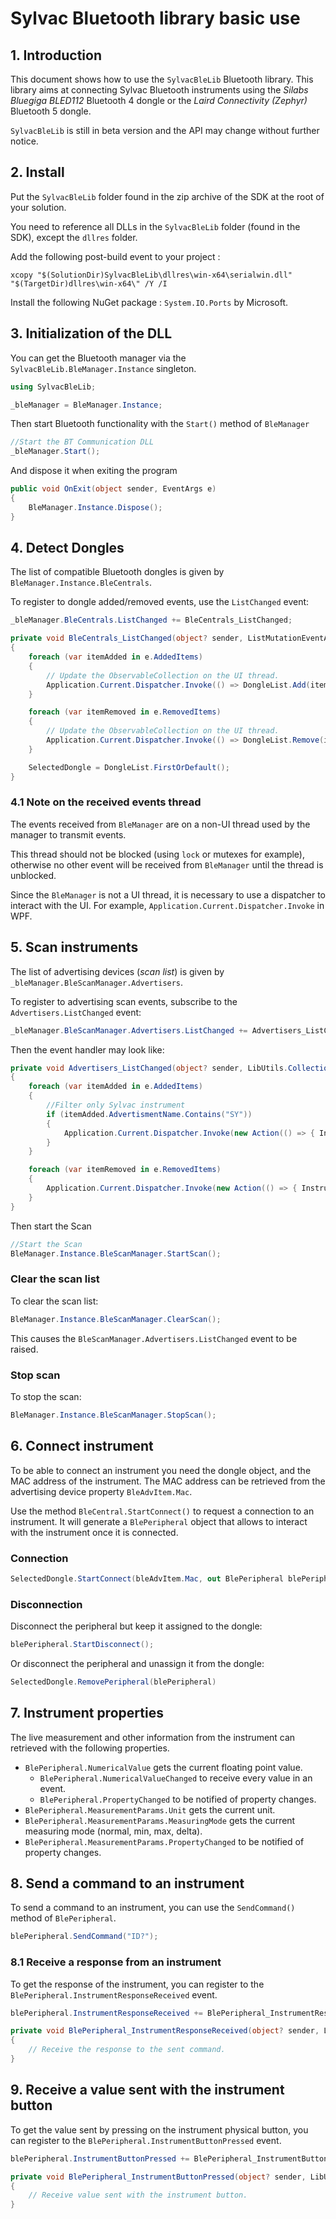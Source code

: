 Sylvac Bluetooth library basic use
=========================================

## 1. Introduction
This document shows how to use the `SylvacBleLib` Bluetooth library. This library aims at connecting Sylvac Bluetooth instruments using the *Silabs Bluegiga BLED112* Bluetooth 4 dongle or the *Laird Connectivity (Zephyr)* Bluetooth 5 dongle.

`SylvacBleLib` is still in beta version and the API may change without further notice.

## 2. Install

Put the `SylvacBleLib` folder found in the zip archive of the SDK at the root of your solution.

You need to reference all DLLs in the `SylvacBleLib` folder (found in the SDK), except the `dllres` folder.

Add the following post-build event to your project :

`xcopy "$(SolutionDir)SylvacBleLib\dllres\win-x64\serialwin.dll" "$(TargetDir)dllres\win-x64\" /Y /I`

Install the following NuGet package : `System.IO.Ports` by Microsoft.

## 3. Initialization of the DLL
You can get the Bluetooth manager via the `SylvacBleLib.BleManager.Instance` singleton.
```cs
using SylvacBleLib;

_bleManager = BleManager.Instance;
```
Then start Bluetooth functionality with the `Start()` method of `BleManager`
```cs
//Start the BT Communication DLL
_bleManager.Start();
```
And dispose it when exiting the program
```cs
public void OnExit(object sender, EventArgs e)
{
    BleManager.Instance.Dispose();
}
```

## 4. Detect Dongles

The list of compatible Bluetooth dongles is given by `BleManager.Instance.BleCentrals`.

To register to dongle added/removed events, use the `ListChanged` event:
```cs
_bleManager.BleCentrals.ListChanged += BleCentrals_ListChanged;

private void BleCentrals_ListChanged(object? sender, ListMutationEventArgs<BleCentral> e)
{
    foreach (var itemAdded in e.AddedItems)
    {
        // Update the ObservableCollection on the UI thread.
        Application.Current.Dispatcher.Invoke(() => DongleList.Add(itemAdded));
    }

    foreach (var itemRemoved in e.RemovedItems)
    {
        // Update the ObservableCollection on the UI thread.
        Application.Current.Dispatcher.Invoke(() => DongleList.Remove(itemRemoved));
    }

    SelectedDongle = DongleList.FirstOrDefault();
}
```

### 4.1 Note on the received events thread
The events received from `BleManager` are on a non-UI thread used by the manager to transmit events.

This thread should not be blocked (using `lock` or mutexes for example), otherwise no other event will be received from `BleManager` until the thread is unblocked.

Since the `BleManager` is not a UI thread, it is necessary to use a dispatcher to interact with the UI. For example, `Application.Current.Dispatcher.Invoke` in WPF.

## 5. Scan instruments

The list of advertising devices (*scan list*) is given by `_bleManager.BleScanManager.Advertisers`.

To register to advertising scan events, subscribe to the `Advertisers.ListChanged` event:
```cs
_bleManager.BleScanManager.Advertisers.ListChanged += Advertisers_ListChanged;
```

Then the event handler may look like:
```cs
private void Advertisers_ListChanged(object? sender, LibUtils.Collections.ListMutationEventArgs<SylvacBleLib.Scanning.BleAdvItem> e)
{
    foreach (var itemAdded in e.AddedItems)
    {
        //Filter only Sylvac instrument
        if (itemAdded.AdvertismentName.Contains("SY"))
        {
            Application.Current.Dispatcher.Invoke(new Action(() => { InstrumentAdvertisingList.Add(itemAdded); }));
        }
    }

    foreach (var itemRemoved in e.RemovedItems)
    {
        Application.Current.Dispatcher.Invoke(new Action(() => { InstrumentAdvertisingList.Remove(itemRemoved); }));
    }
}
```
Then start the Scan
```cs
//Start the Scan
BleManager.Instance.BleScanManager.StartScan();
```

### Clear the scan list
To clear the scan list:
```cs
BleManager.Instance.BleScanManager.ClearScan();
```
This causes the `BleScanManager.Advertisers.ListChanged` event to be raised.

### Stop scan
To stop the scan:
```cs
BleManager.Instance.BleScanManager.StopScan();
```

## 6. Connect instrument
To be able to connect an instrument you need the dongle object, and the MAC address of the instrument.
The MAC address can be retrieved from the advertising device property `BleAdvItem.Mac`.

Use the method `BleCentral.StartConnect()` to request a connection to an instrument. It will generate a `BlePeripheral`
object that allows to interact with the instrument once it is connected.

### Connection
```cs
SelectedDongle.StartConnect(bleAdvItem.Mac, out BlePeripheral blePeripheral);
```

### Disconnection
Disconnect the peripheral but keep it assigned to the dongle:
```cs
blePeripheral.StartDisconnect();
```
Or disconnect the peripheral and unassign it from the dongle:
```cs
SelectedDongle.RemovePeripheral(blePeripheral)
```

## 7. Instrument properties
The live measurement and other information from the instrument can retrieved with the following properties.

- `BlePeripheral.NumericalValue` gets the current floating point value.
  - `BlePeripheral.NumericalValueChanged` to receive every value in an event.
  - `BlePeripheral.PropertyChanged` to be notified of property changes.
- `BlePeripheral.MeasurementParams.Unit` gets the current unit.
- `BlePeripheral.MeasurementParams.MeasuringMode` gets the current measuring mode (normal, min, max, delta).
- `BlePeripheral.MeasurementParams.PropertyChanged` to be notified of property changes.

## 8. Send a command to an instrument
To send a command to an instrument, you can use the `SendCommand()` method of `BlePeripheral`.
```cs
blePeripheral.SendCommand("ID?");
```

### 8.1 Receive a response from an instrument
To get the response of the instrument, you can register to the `BlePeripheral.InstrumentResponseReceived` event.

```cs
blePeripheral.InstrumentResponseReceived += BlePeripheral_InstrumentResponseReceived;

private void BlePeripheral_InstrumentResponseReceived(object? sender, LibUtils.Event.EventArgsValue<string> e)
{
    // Receive the response to the sent command.
}
```

## 9. Receive a value sent with the instrument button
To get the value sent by pressing on the instrument physical button, you can register to the `BlePeripheral.InstrumentButtonPressed` event.

```cs
blePeripheral.InstrumentButtonPressed += BlePeripheral_InstrumentButtonPressed;

private void BlePeripheral_InstrumentButtonPressed(object? sender, LibUtils.Event.EventArgsValue<string> e)
{
    // Receive value sent with the instrument button.
}
```
